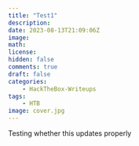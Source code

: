 ```yaml
---
title: "Test1"
description: 
date: 2023-08-13T21:09:06Z
image: 
math: 
license: 
hidden: false
comments: true
draft: false
categories:
    - HackTheBox-Writeups
tags:
    - HTB
image: cover.jpg
---
```


Testing whether this updates properly